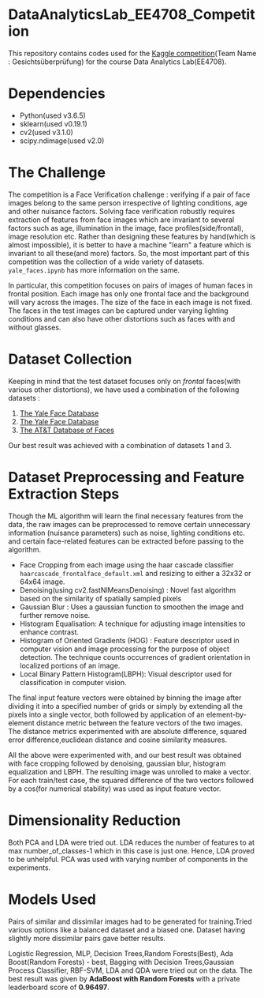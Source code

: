 # DataAnalyticsLab_EE4708_Competition
This repository contains codes used for the [Kaggle competition](https://www.kaggle.com/c/data-analytics-4708-face-verfication/leaderboard)(Team Name : Gesichtsüberprüfung) for the course Data Analytics Lab(EE4708).

# Dependencies
* Python(used v3.6.5)
* sklearn(used v0.19.1)
* cv2(used v3.1.0)
* scipy.ndimage(used v2.0)

# The Challenge
The competition is a Face Verification challenge : verifying if a pair of face images belong to the same person irrespective of lighting conditions, age and other nuisance factors. Solving face verification robustly requires extraction of features from face images which are invariant to several factors such as age, illumination in the image, face profiles(side/frontal), image resolution etc. Rather than designing these features by hand(which is almost impossible), it is better to have a machine "learn" a feature which is invariant to all these(and more) factors. So, the most important part of this competition was the collection of a wide variety of datasets. `yale_faces.ipynb` has more information on the same. 

In particular, this competition focuses on pairs of images of human faces in frontal position. Each image has only one frontal face and the background will vary across the images. The size of the face in each image is not fixed. The faces in the test images can be captured under varying lighting conditions and can also have other distortions such as faces with and without glasses.

# Dataset Collection
Keeping in mind that the test dataset focuses only on _frontal_ faces(with various other distortions), we have used a combination of the following datasets : 
1. [The Yale Face Database](http://vision.ucsd.edu/content/yale-face-database)
2. [The Yale Face Database](http://vision.ucsd.edu/content/extended-yale-face-database-b-b)
3. [The AT&T Database of Faces](https://www.cl.cam.ac.uk/research/dtg/attarchive/facedatabase.html)

Our best result was achieved with a combination of datasets 1 and 3.

# Dataset Preprocessing and Feature Extraction Steps
Though the ML algorithm will learn the final necessary features from the data, the raw images can be preprocessed to remove certain unnecessary information (nuisance parameters) such as noise, lighting conditions etc. and certain face-related features can be extracted before passing to the algorithm.
* Face Cropping from each image using the haar cascade classifier `haarcascade_frontalface_default.xml` and resizing to either a 32x32 or 64x64 image.
* Denoising(using cv2.fastNlMeansDenoising) : Novel fast algorithm based on the similarity of spatially sampled pixels 
* Gaussian Blur : Uses a gaussian function to smoothen the image and further remove noise.
* Histogram Equalisation:  A technique for adjusting image intensities to enhance contrast.
* Histogram of Oriented Gradients (HOG) : Feature descriptor used in computer vision and image processing for the purpose of object detection. The technique counts occurrences of gradient orientation in localized portions of an image. 
* Local Binary Pattern Histogram(LBPH): Visual descriptor used for classification in computer vision.

The final input feature vectors were obtained by binning the image after dividing it into a specified number of grids or simply by extending all the pixels into a single vector, both followed by application of an element-by-element distance metric between the feature vectors of the two images. The distance metrics experimented with are absolute difference, squared error difference,euclidean distance and cosine similarity measures.

All the above were experimented with, and our best result was obtained with face cropping followed by denoising, gaussian blur, histogram equalization and LBPH. The resulting image was unrolled to make a vector. For each train/test case, the squared difference of the two vectors followed by a cos(for numerical stability) was used as input feature vector.

# Dimensionality Reduction
Both PCA and LDA were tried out. LDA reduces the number of features to at max number_of_classes-1 which in this case is just one. Hence, LDA proved to be unhelpful. PCA was used with varying number of components in the experiments.

# Models Used
Pairs of similar and dissimilar images had to be generated for training.Tried various options like a balanced dataset and a biased one. Dataset having slightly more dissimilar pairs gave better results. 
 
Logistic Regression, MLP, Decision Trees,Random Forests(Best), Ada Boost(Random Forests) - best, Bagging with Decision Trees,Gaussian Process Classifier, RBF-SVM, LDA and QDA were tried out on the data. The best result was given by **AdaBoost with Random Forests** with a private leaderboard score of **0.96497**.



